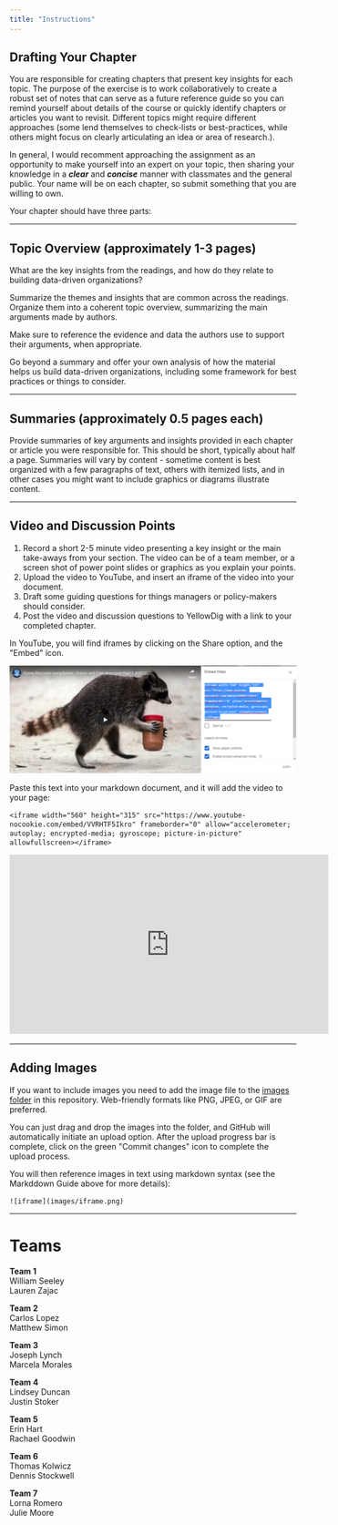 ```yaml
---
title: "Instructions"
---
```


## Drafting Your Chapter

You are responsible for creating chapters that present key insights for each topic. The purpose of the exercise is to work collaboratively to create a robust set of notes that can serve as a future reference guide so you can remind yourself about details of the course or quickly identify chapters or articles you want to revisit. Different topics might require different approaches (some lend themselves to check-lists or best-practices, while others might focus on clearly articulating an idea or area of research.). 

In general, I would recomment approaching the assignment as an opportunity to make yourself into an expert on your topic, then sharing your knowledge in a _**clear**_ and _**concise**_ manner with classmates and the general public. Your name will be on each chapter, so submit something that you are willing to own. 

Your chapter should have three parts:

---


## Topic Overview (approximately 1-3 pages)

What are the key insights from the readings, and how do they relate to building data-driven organizations? 

Summarize the themes and insights that are common across the readings. Organize them into a coherent topic overview, summarizing the main arguments made by authors. 

Make sure to reference the evidence and data the authors use to support their arguments, when appropriate. 

Go beyond a summary and offer your own analysis of how the material helps us build data-driven organizations, including some framework for best practices or things to consider. 

---




## Summaries (approximately 0.5 pages each)

Provide summaries of key arguments and insights provided in each chapter or article you were responsible for. This should be short, typically about half a page. Summaries will vary by content - sometime content is best organized with a few paragraphs of text, others with itemized lists, and in other cases you might want to include graphics or diagrams illustrate content. 

---



## Video and Discussion Points

1. Record a short 2-5 minute video presenting a key insight or the main take-aways from your section. The video can be of a team member, or a screen shot of power point slides or graphics as you explain your points.  
2. Upload the video to YouTube, and insert an iframe of the video into your document. 
3. Draft some guiding questions for things managers or policy-makers should consider.  
4. Post the video and discussion questions to YellowDig with a link to your completed chapter. 

In YouTube, you will find iframes by clicking on the Share option, and the "Embed" icon.

![iframe](images/iframe.png)

Paste this text into your markdown document, and it will add the video to your page:

```
<iframe width="560" height="315" src="https://www.youtube-nocookie.com/embed/VVRHTF5Ikro" frameborder="0" allow="accelerometer; autoplay; encrypted-media; gyroscope; picture-in-picture" allowfullscreen></iframe>
```

<iframe width="560" height="315" src="https://www.youtube-nocookie.com/embed/VVRHTF5Ikro" frameborder="0" allow="accelerometer; autoplay; encrypted-media; gyroscope; picture-in-picture" allowfullscreen></iframe>

---




## Adding Images

If you want to include images you need to add the image file to the [images folder](https://github.com/DS4PS/data-driven-management-textbook/tree/master/images) in this repository. Web-friendly formats like PNG, JPEG, or GIF are preferred. 

You can just drag and drop the images into the folder, and GitHub will automatically initiate an upload option. After the upload progress bar is complete, click on the green "Commit changes" icon to complete the upload process.

You will then reference images in text using markdown syntax (see the Markddown Guide above for more details):


```
![iframe](images/iframe.png)
```

---




# Teams

**Team 1**  
William Seeley  
Lauren Zajac  

**Team 2**  
Carlos Lopez  
Matthew Simon  

**Team 3**  
Joseph Lynch  
Marcela Morales  

**Team 4**  
Lindsey Duncan  
Justin Stoker  

**Team 5**  
Erin Hart  
Rachael Goodwin  

**Team 6**  
Thomas Kolwicz  
Dennis Stockwell  

**Team 7**  
Lorna Romero  
Julie Moore  







